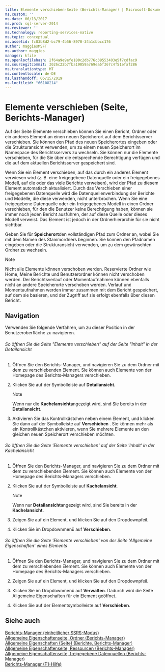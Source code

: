 ```yaml
---
title: Elemente verschieben-Seite (Berichts-Manager) | Microsoft-Dokumentation
ms.custom: ''
ms.date: 06/13/2017
ms.prod: sql-server-2014
ms.reviewer: ''
ms.technology: reporting-services-native
ms.topic: conceptual
ms.assetid: fc83b8d2-bc79-4b56-8970-34a1cbbcc176
author: maggiesMSFT
ms.author: maggies
manager: kfile
ms.openlocfilehash: 2f64a9e9efe180c2db776c38553403e5f7cdfac9
ms.sourcegitcommit: 3026c22b7fba19059a769ea5f367c4f51efaf286
ms.translationtype: MT
ms.contentlocale: de-DE
ms.lasthandoff: 06/15/2019
ms.locfileid: "66108214"
---
```

# <a name="move-items-page-report-manager"></a>Elemente verschieben (Seite, Berichts-Manager)
  Auf der Seite Elemente verschieben können Sie einen Bericht, Ordner oder ein anderes Element an einen neuen Speicherort auf dem Berichtsserver verschieben. Sie können den Pfad des neuen Speicherortes eingeben oder die Strukturansicht verwenden, um zu einem neuen Speicherort im Namespace des Berichtsservers zu wechseln. Sie können nur die Elemente verschieben, für die Sie über die entsprechende Berechtigung verfügen und die auf dem aktuellen Berichtsserver gespeichert sind.  
  
 Wenn Sie ein Element verschieben, auf das durch ein anderes Element verwiesen wird (z. B. eine freigegebene Datenquelle oder ein freigegebenes Modell, auf die oder das viele Berichte verweisen), wird der Pfad zu diesem Element automatisch aktualisiert. Durch das Verschieben einer freigegebenen Datenquelle wird die Datenquellenverbindung der Berichte und Modelle, die diese verwenden, nicht unterbrochen. Wenn Sie eine freigegebene Datenquelle oder ein freigegebenes Modell in einen Ordner verschieben, für den die Benutzer keine Berechtigung haben, können sie immer noch jeden Bericht ausführen, der auf diese Quelle oder dieses Modell verweist. Das Element ist jedoch in der Ordnerhierarchie für sie nicht sichtbar.  
  
 Geben Sie für **Speicherort**den vollständigen Pfad zum Ordner an, wobei Sie mit dem Namen des Stammordners beginnen. Sie können den Pfadnamen eingeben oder die Strukturansicht verwenden, um zu dem gewünschten Ordner zu wechseln.  
  
> [!NOTE]  
>  Nicht alle Elemente können verschoben werden. Reservierte Ordner wie Home, Meine Berichte und Benutzerordner können nicht verschoben werden. Der Berichtsverlauf oder Momentaufnahmen können ebenfalls nicht an andere Speicherorte verschoben werden. Verlauf und Momentaufnahmen werden immer zusammen mit dem Bericht gespeichert, auf dem sie basieren, und der Zugriff auf sie erfolgt ebenfalls über diesen Bericht.  
  
## <a name="navigation"></a>Navigation  
 Verwenden Sie folgende Verfahren, um zu dieser Position in der Benutzeroberfläche zu navigieren.  
  
###### <a name="to-open-the-move-items-page-from-the-contents-page-in-details-view"></a>So öffnen Sie die Seite "Elemente verschieben" auf der Seite "Inhalt" in der Detailansicht  
  
1.  Öffnen Sie den Berichts-Manager, und navigieren Sie zu dem Ordner mit dem zu verschiebenden Element. Sie können auch Elemente von der Homepage des Berichts-Managers verschieben.  
  
2.  Klicken Sie auf der Symbolleiste auf **Detailansicht**.  
  
    > [!NOTE]  
    >  Wenn nur die **Kachelansicht**angezeigt wird, sind Sie bereits in der **Detailansicht**.  
  
3.  Aktivieren Sie das Kontrollkästchen neben einem Element, und klicken Sie dann auf der Symbolleiste auf **Verschieben** . Sie können mehr als ein Kontrollkästchen aktivieren, wenn Sie mehrere Elemente an den gleichen neuen Speicherort verschieben möchten.  
  
###### <a name="to-open-the-move-items-page-from-the-contents-page-in-tiles-view"></a>So öffnen Sie die Seite 'Elemente verschieben' auf der Seite 'Inhalt' in der Kachelansicht  
  
1.  Öffnen Sie den Berichts-Manager, und navigieren Sie zu dem Ordner mit dem zu verschiebenden Element. Sie können auch Elemente von der Homepage des Berichts-Managers verschieben.  
  
2.  Klicken Sie auf der Symbolleiste auf **Kachelansicht**.  
  
    > [!NOTE]  
    >  Wenn nur **Detailansicht**angezeigt wird, sind Sie bereits in der **Kachelansicht**.  
  
3.  Zeigen Sie auf ein Element, und klicken Sie auf den Dropdownpfeil.  
  
4.  Klicken Sie im Dropdownmenü auf **Verschieben**.  
  
###### <a name="to-open-the-move-items-page-from-the-general-properties-page-of-an-item"></a>So öffnen Sie die Seite 'Elemente verschieben' von der Seite 'Allgemeine Eigenschaften' eines Elements  
  
1.  Öffnen Sie den Berichts-Manager, und navigieren Sie zu dem Ordner mit dem zu verschiebenden Element. Sie können auch Elemente von der Homepage des Berichts-Managers verschieben.  
  
2.  Zeigen Sie auf ein Element, und klicken Sie auf den Dropdownpfeil.  
  
3.  Klicken Sie im Dropdownmenü auf **Verwalten**. Dadurch wird die Seite Allgemeine Eigenschaften für ein Element geöffnet.  
  
4.  Klicken Sie auf der Elementsymbolleiste auf **Verschieben**.  
  
## <a name="see-also"></a>Siehe auch  
 [Berichts-Manager &#40;einheitlicher SSRS-Modus&#41;](../../2014/reporting-services/report-manager-ssrs-native-mode.md)   
 [Allgemeine Eigenschaftenseite, Ordner &#40;Berichts-Manager&#41;](../../2014/reporting-services/general-properties-page-folders-report-manager.md)   
 [Allgemeine Eigenschaften (Seite) (Berichte, Berichts-Manager)](../../2014/reporting-services/general-properties-page-reports-report-manager.md)   
 [Allgemeine Eigenschaftenseite, Ressourcen &#40;Berichts-Manager&#41;](../../2014/reporting-services/general-properties-page-resources-report-manager.md)   
 [Allgemeine Eigenschaftenseite, freigegebene Datenquellen &#40;Berichts-Manager&#41;](../../2014/reporting-services/general-properties-page-shared-data-sources-report-manager.md)   
 [Berichts-Manager (F1-Hilfe)](../../2014/reporting-services/report-manager-f1-help.md)  
  
  
